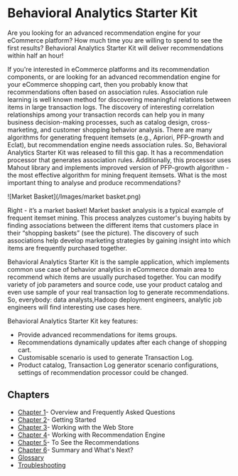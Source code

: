 Behavioral Analytics Starter Kit
==============================
Are you looking for an advanced recommendation engine for your eCommerce platform? Нow much time you are willing to spend to see the first results?
Behavioral Analytics Starter Kit will deliver recommendations within half an hour!

If you're interested in eCommerce platforms and its recommendation components, or are looking for an advanced recommendation engine for your eCommerce shopping cart, then you probably know that recommendations often based on association rules. 
Association rule learning is well known method for discovering meaningful relations between items in large transaction logs. The discovery of interesting correlation relationships among your transaction records can help you in many business decision-making processes, such as catalog design, cross-marketing, and customer shopping behavior analysis.
There are many algorithms for generating frequent itemsets (e.g., Apriori, PFP-growth and Eclat), but recommendation engine needs association rules. So, Behavioral Analytics Starter Kit was released to fill this gap.  It has a recommendation processor that generates association rules. Additionally, this processor uses Mahout library and implements improved version of PFP-growth algorithm - the most effective algorithm for mining frequent itemsets. What is the most important thing to analyse and produce recommendations?

![Market Basket](/Images/market basket.png)

Right - it’s a market basket!
Market basket analysis is a typical example of frequent itemset mining. This process analyzes customer's buying habits by finding associations between the different items that customers place in their “shopping baskets” (see the picture). The discovery of such associations help develop marketing strategies by gaining insight into which items are frequently purchased together.

Behavioral Analytics Starter Kit is the sample application, which implements common use case of behavior analytics in eCommerce domain area to recommend which items are usually purchased together. You can modify variety of job parameters and source code, use your product catalog and even use sample of your real transaction log to generate recommendations. So, everybody: data analysts,Hadoop deployment engineers, analytic job engineers will find interesting use cases here.

Behavioral Analytics Starter Kit key features:
- Provide advanced recommendations for items groups.
- Recommendations dynamically updates after each change of shopping cart.
- Customisable scenario is used to generate Transaction Log.
- Product catalog, Transaction Log generator scenario configurations, settings of recommendation processor could be changed.


Chapters
--------
- [Chapter 1](Chapter%201.md)- Overview and Frequently Asked Questions
- [Chapter 2](Chapter%202.md)- Getting Started
- [Chapter 3](Chapter%203.md)- Working with the Web Store
- [Chapter 4](Chapter%204.md)- Working with Recommendation Engine
- [Chapter 5](Chapter%205.md)- To See the Recommendations
- [Chapter 6](Chapter%206.md)- Summary and What's Next?
- [Glossary](Glossary.md)
- [Troubleshooting](https://docs.google.com/document/d/19H3Uujw54vJQlbgqc4XmZ7gWptDeNW0KZ9iOWq0dMXI/edit#)

